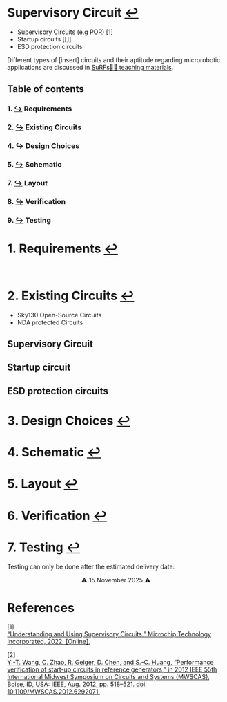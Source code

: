 # Supervisory Circuit [↩](documentation.md)
- Supervisory Circuits (e.g POR) [[1]](#1)
- Startup circuits [[]]
- ESD protection circuits

Different types of [insert] circuits and their aptitude regarding microrobotic applications are discussed in [SuRFs🏄‍♀️ teaching materials](https://github.com/jonoboderbonobo/surf/specs/electronics/types_of_circuits.md).

## Table of contents
### 1. [↪](#1-requirements-) Requirements
### 2. [↪](#2-existing-circuits-) Existing Circuits
### 4. [↪](#4-design-goal-) Design Choices
### 5. [↪](#5-schematic-) Schematic
### 7. [↪](#7-layout-) Layout
### 8. [↪](#8-verification) Verification
### 9. [↪](#9-testing-) Testing


# 1. Requirements [↩](#table-of-contents)

<br>

# 2. Existing Circuits [↩](#table-of-contents)
- Sky130 Open-Source Circuits
- NDA protected Circuits

## Supervisory Circuit
## Startup circuit
## ESD protection circuits

# 3. Design Choices [↩](#table-of-contents)

# 4. Schematic [↩](#table-of-contents)

# 5. Layout [↩](#table-of-contents)

# 6. Verification [↩](#table-of-contents)

# 7. Testing [↩](#table-of-contents)

Testing can only be done after the estimated delivery date:
<center>⚠️ 15.November 2025 ⚠️ </center>


# References
<a id="1">[1]</a> <br>
[“Understanding and Using Supervisory Circuits.” Microchip Technology Incorporated, 2022. [Online].](https://ww1.microchip.com/downloads/en/AppNotes/00686a.pdf)
<br>

<a id="1">[2]</a> <br>
[Y.-T. Wang, C. Zhao, R. Geiger, D. Chen, and S.-C. Huang, “Performance verification of start-up circuits in reference generators,” in 2012 IEEE 55th International Midwest Symposium on Circuits and Systems (MWSCAS), Boise, ID, USA: IEEE, Aug. 2012, pp. 518–521. doi: 10.1109/MWSCAS.2012.6292071.](https://ieeexplore.ieee.org/document/6292071)
